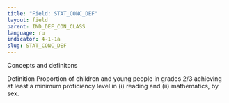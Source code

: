 ```yaml
---
title: "Field: STAT_CONC_DEF"
layout: field
parent: IND_DEF_CON_CLASS
language: ru
indicator: 4-1-1a
slug: STAT_CONC_DEF
---
```

Concepts and definitons

Definition
Proportion of children and young people in grades 2/3 achieving at least a minimum proficiency level in (i) reading and (ii) mathematics, by sex.
